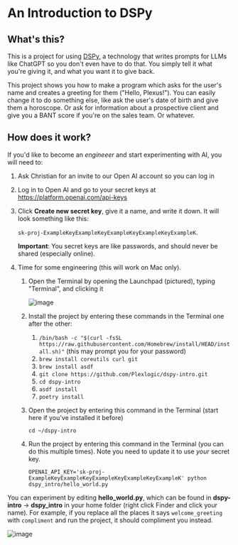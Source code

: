 # An Introduction to DSPy

## What's this?

This is a project for using [DSPy](https://github.com/stanfordnlp/dspy), a technology that writes prompts for LLMs like ChatGPT so you don't even have to do that. You simply tell it what you're giving it, and what you want it to give back.

This project shows you how to make a program which asks for the user's name and creates a greeting for them ("Hello, Plexus!"). You can easily change it to do something else, like ask the user's date of birth and give them a horoscope. Or ask for information about a prospective client and give you a BANT score if you're on the sales team. Or whatever.

## How does it work?

If you'd like to become an *engineeer* and start experimenting with AI, you will need to:

1. Ask Christian for an invite to our Open AI account so you can log in
1. Log in to Open AI and go to your secret keys at https://platform.openai.com/api-keys
1. Click **Create new secret key**, give it a name, and write it down. It will look something like this:

   `sk-proj-ExampleKeyExampleKeyExampleKeyExampleKeyExampleK`.

   **Important**: You secret keys are like passwords, and should never be shared (especially online).
1. Time for some engineering (this will work on Mac only).
   1. Open the Terminal by opening the Launchpad (pictured), typing "Terminal", and clicking it
      
      ![image](https://github.com/Plexlogic/dspy-intro/assets/61395658/3b31a3d7-f629-4426-8b2d-1790e8e25a3d)
   1. Install the project by entering these commands in the Terminal one after the other:
      1. `/bin/bash -c "$(curl -fsSL https://raw.githubusercontent.com/Homebrew/install/HEAD/install.sh)"` (this may prompt you for your password) 
      1. `brew install coreutils curl git`
      1. `brew install asdf`
      1. `git clone https://github.com/Plexlogic/dspy-intro.git`
      1. `cd dspy-intro`
      1. `asdf install`
      1. `poetry install`
   1. Open the project by entering this command in the Terminal (start here if you've installed it before)

      `cd ~/dspy-intro`
   1. Run the project by entering this command in the Terminal (you can do this multiple times). Note you need to update it to use *your* secret key.

      `OPENAI_API_KEY='sk-proj-ExampleKeyExampleKeyExampleKeyExampleKeyExampleK' python dspy_intro/hello_world.py`

You can experiment by editing **hello_world.py**, which can be found in **dspy-intro** → **dspy_intro** in your home folder (right click Finder and click your name). For example, if you replace all the places it says `welcome_greeting` with `compliment` and run the project, it should compliment you instead.

![image](https://github.com/Plexlogic/dspy-intro/assets/61395658/48ecddcd-b51f-4a35-8213-5db2f810ab22)

